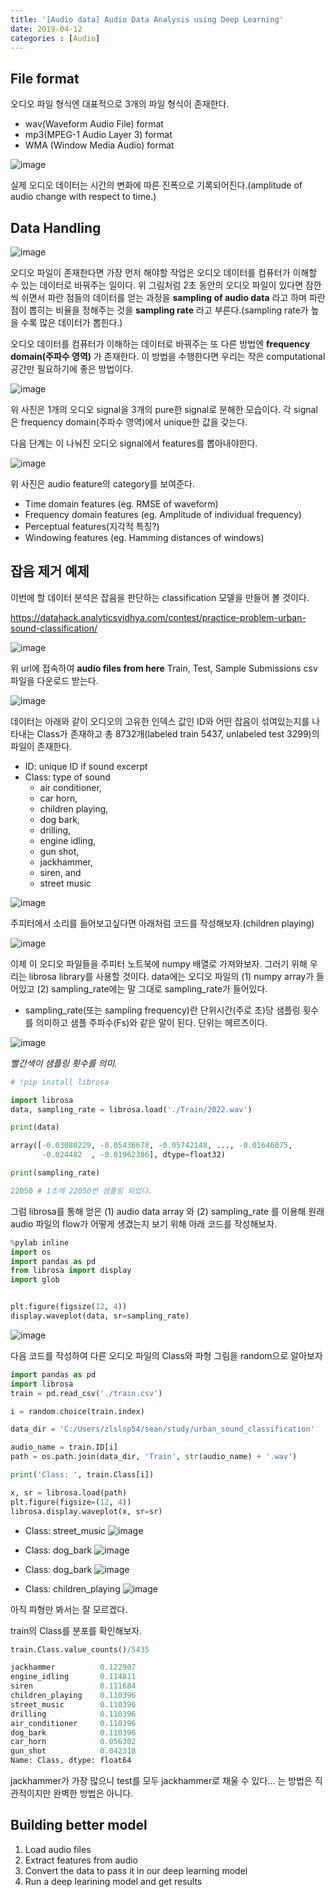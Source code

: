 ```yaml
---
title: '[Audio data] Audio Data Analysis using Deep Learning'
date: 2019-04-12
categories : [Audio]
---
```


## File format

오디오 파일 형식엔 대표적으로 3개의 파일 형식이 존재한다.

- wav(Waveform Audio File) format
- mp3(MPEG-1 Audio Layer 3) format
- WMA (Window Media Audio) format

![image](https://user-images.githubusercontent.com/48308562/56014737-73daa380-5d31-11e9-9da6-4a133ccdd576.png)

실제 오디오 데이터는 시간의 변화에 따른 진폭으로 기록되어진다.(amplitude of audio change with respect to time.)


## Data Handling

![image](https://user-images.githubusercontent.com/48308562/56015134-d41e1500-5d32-11e9-91d8-1e35e5ba3adf.png)

오디오 파일이 존재한다면 가장 먼저 해야할 작업은 오디오 데이터를 컴퓨터가 이해할 수 있는 데이터로 바꿔주는 일이다. 위 그림처럼 2초 동안의 오디오 파일이 있다면 잠깐씩 쉬면서 파란 점들의 데이터를 얻는 과정을 **sampling of audio data** 라고 하며 파란 점이 뽑히는 비율을 정해주는 것을 **sampling rate** 라고 부른다.(sampling rate가 높을 수록 많은 데이터가 뽑힌다.)

오디오 데이터를 컴퓨터가 이해하는 데이터로 바꿔주는 또 다른 방법엔 **frequency domain(주파수 영역)** 가 존재한다. 이 방법을 수행한다면 우리는 작은 computational 공간만 필요하기에 좋은 방법이다.

![image](https://user-images.githubusercontent.com/48308562/56015498-31ff2c80-5d34-11e9-86e7-4d7072cfe1af.png)

위 사진은 1개의 오디오 signal을 3개의 pure한 signal로 분해한 모습이다. 각 signal은 frequency domain(주파수 영역)에서 unique한 값을 갖는다.

다음 단계는 이 나눠진 오디오 signal에서 features를 뽑아내야한다.

![image](https://user-images.githubusercontent.com/48308562/56016014-e77eaf80-5d35-11e9-8fd9-0f51d28166a7.png)

위 사진은 audio feature의 category를 보여준다.

- Time domain features (eg. RMSE of waveform)
- Frequency domain features (eg. Amplitude of individual frequency)
- Perceptual features(지각적 특징?)
- Windowing features (eg. Hamming distances of windows)

## 잡음 제거 예제

이번에 할 데이터 분석은 잡음을 판단하는 classification 모델을 만들어 볼 것이다.

https://datahack.analyticsvidhya.com/contest/practice-problem-urban-sound-classification/

![image](https://user-images.githubusercontent.com/48308562/56016658-f9615200-5d37-11e9-9f7a-23e7c65f35f2.png)

위 url에 접속하여 **audio files from here** Train, Test, Sample Submissions csv 파일을 다운로드 받는다.

![image](https://user-images.githubusercontent.com/48308562/56112884-47c05c00-5f97-11e9-942a-e9f780ae724d.png)


데이터는 아래와 같이 오디오의 고유한 인덱스 값인 ID와 어떤 잡음이 섞여있는지를 나타내는 Class가 존재하고 총 8732개(labeled train 5437, unlabeled test 3299)의 파일이 존재한다.

- ID: unique ID if sound excerpt
- Class: type of sound
  - air conditioner,
  - car horn,
  - children playing,
  - dog bark,
  - drilling,
  - engine idling,
  - gun shot,
  - jackhammer,
  - siren, and
  - street music

![image](https://user-images.githubusercontent.com/48308562/56017170-688b7600-5d39-11e9-9ea3-453e7258bb71.png)

주피터에서 소리를 들어보고싶다면 아래처럼 코드를 작성해보자.(children playing)

![image](https://user-images.githubusercontent.com/48308562/56020380-f9fee600-5d41-11e9-9285-a0d8beae4df1.png)

이제 이 오디오 파일들을 주피터 노트북에 numpy 배열로 가져와보자. 그러기 위해 우리는 librosa library를 사용할 것이다. data에는 오디오 파일의 (1) numpy array가 들어있고 (2) sampling_rate에는 말 그대로 sampling_rate가 들어있다.

+ sampling_rate(또는 sampling frequency)란 단위시간(주로 초)당 샘플링 횟수를 의미하고 샘플 주파수(Fs)와 같은 말이 된다. 단위는 헤르츠이다.

![image](https://user-images.githubusercontent.com/48308562/56022098-f1101380-5d45-11e9-95e7-ed5a19cf2bd2.png)

*빨간색이 샘플링 횟수를 의미.*

```python
# !pip install librosa

import librosa
data, sampling_rate = librosa.load('./Train/2022.wav')
```

```python
print(data)

array([-0.03080229, -0.05436678, -0.05742148, ..., -0.01646075,
       -0.024482  , -0.01962386], dtype=float32)
```

```python
print(sampling_rate)

22050 # 1초에 22050번 샘플링 되었다.
```

그럼 librosa를 통해 얻은 (1) audio data array 와 (2) sampling_rate 를 이용해 원래 audio 파일의 flow가 어떻게 생겼는지 보기 위해 아래 코드를 작성해보자.

```python
%pylab inline
import os
import pandas as pd
from librosa import display
import glob


plt.figure(figsize(12, 4))
display.waveplot(data, sr=sampling_rate)
```

![image](https://user-images.githubusercontent.com/48308562/56113370-a1755600-5f98-11e9-8c09-7488efdb9394.png)

다음 코드를 작성하여 다른 오디오 파일의 Class와 파형 그림을 random으로 알아보자

```python
import pandas as pd
import librosa
train = pd.read_csv('./train.csv')

i = random.choice(train.index)

data_dir = 'C:/Users/zlslsp54/sean/study/urban_sound_classification'

audio_name = train.ID[i]
path = os.path.join(data_dir, 'Train', str(audio_name) + '.wav')

print('Class: ', train.Class[i])

x, sr = librosa.load(path)
plt.figure(figsize=(12, 4))
librosa.display.waveplot(x, sr=sr)
```

- Class: street_music
![image](https://user-images.githubusercontent.com/48308562/56117165-78f25980-5fa2-11e9-9e73-c508e5ece7de.png)

- Class: dog_bark
![image](https://user-images.githubusercontent.com/48308562/56117265-b1923300-5fa2-11e9-9142-d31624cd236f.png)

- Class: dog_bark
![image](https://user-images.githubusercontent.com/48308562/56117321-cd95d480-5fa2-11e9-800d-29d2d4855594.png)

- Class: children_playing
![image](https://user-images.githubusercontent.com/48308562/56117365-e0100e00-5fa2-11e9-8834-1bd537e62ddb.png)

아직 파형만 봐서는 잘 모르겠다.

train의 Class를 분포를 확인해보자.

```python
train.Class.value_counts()/5435
```
```python
jackhammer          0.122907
engine_idling       0.114811
siren               0.111684
children_playing    0.110396
street_music        0.110396
drilling            0.110396
air_conditioner     0.110396
dog_bark            0.110396
car_horn            0.056302
gun_shot            0.042318
Name: Class, dtype: float64
```

jackhammer가 가장 많으니 test를 모두 jackhammer로 채울 수 있다... 는 방법은 직관적이지만 완벽한 방법은 아니다.

## Building better model

1. Load audio files
2. Extract features from audio
3. Convert the data to pass it in our deep learning model
4. Run a deep learining model and get results
